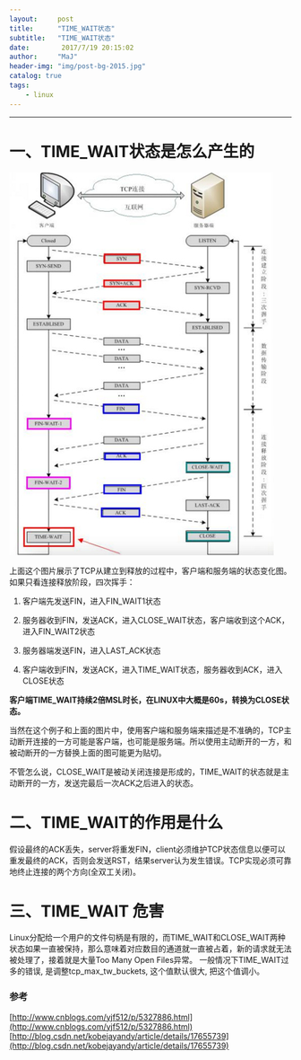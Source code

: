 ```yaml
---
layout:     post
title:      "TIME_WAIT状态"
subtitle:   "TIME_WAIT状态"
date:        2017/7/19 20:15:02 
author:     "MaJ"
header-img: "img/post-bg-2015.jpg"
catalog: true
tags:
    - linux
---
```

---
#  一、TIME_WAIT状态是怎么产生的
 ![img](/img/tcphand.jpg)

上面这个图片展示了TCP从建立到释放的过程中，客户端和服务端的状态变化图。如果只看连接释放阶段，四次挥手：
1. 客户端先发送FIN，进入FIN_WAIT1状态

2. 服务器收到FIN，发送ACK，进入CLOSE_WAIT状态，客户端收到这个ACK，进入FIN_WAIT2状态
3. 服务器端发送FIN，进入LAST_ACK状态
4. 客户端收到FIN，发送ACK，进入TIME_WAIT状态，服务器收到ACK，进入CLOSE状态

**客户端TIME_WAIT持续2倍MSL时长，在LINUX中大概是60s，转换为CLOSE状态。**

当然在这个例子和上面的图片中，使用客户端和服务端来描述是不准确的，TCP主动断开连接的一方可能是客户端，也可能是服务端。所以使用主动断开的一方，和被动断开的一方替换上面的图可能更为贴切。

不管怎么说，CLOSE_WAIT是被动关闭连接是形成的，TIME_WAIT的状态就是主动断开的一方，发送完最后一次ACK之后进入的状态。
# 二、TIME_WAIT的作用是什么   
假设最终的ACK丢失，server将重发FIN，client必须维护TCP状态信息以便可以重发最终的ACK，否则会发送RST，结果server认为发生错误。TCP实现必须可靠地终止连接的两个方向(全双工关闭)。
# 三、TIME_WAIT 危害
Linux分配给一个用户的文件句柄是有限的，而TIME_WAIT和CLOSE_WAIT两种状态如果一直被保持，那么意味着对应数目的通道就一直被占着，新的请求就无法被处理了，接着就是大量Too Many Open Files异常。 
一般情况下TIME_WAIT过多的错误, 是调整tcp_max_tw_buckets, 这个值默认很大, 把这个值调小。

### 参考
[http://www.cnblogs.com/yjf512/p/5327886.html](http://www.cnblogs.com/yjf512/p/5327886.html)
[http://blog.csdn.net/kobejayandy/article/details/17655739](http://blog.csdn.net/kobejayandy/article/details/17655739)


